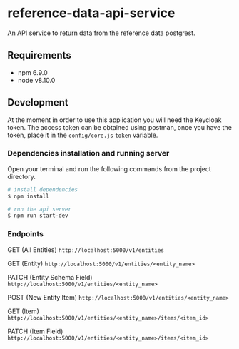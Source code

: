 # reference-data-api-service
An API service to return data from the reference data postgrest.

## Requirements
* npm 6.9.0
* node v8.10.0

## Development
At the moment in order to use this application you will need the Keycloak token.
The access token can be obtained using postman, once you have the token, place it in
the `config/core.js` `token` variable.

### Dependencies installation and running server
Open your terminal and run the following commands from the project directory.

```bash
# install dependencies
$ npm install

# run the api server
$ npm run start-dev
```

### Endpoints
GET (All Entities)
`http://localhost:5000/v1/entities`

GET (Entity)
`http://localhost:5000/v1/entities/<entity_name>`

PATCH (Entity Schema Field)
`http://localhost:5000/v1/entities/<entity_name>`

POST (New Entity Item)
`http://localhost:5000/v1/entities/<entity_name>`

GET (Item)
`http://localhost:5000/v1/entities/<entity_name>/items/<item_id>`

PATCH (Item Field)
`http://localhost:5000/v1/entities/<entity_name>/items/<item_id>`
